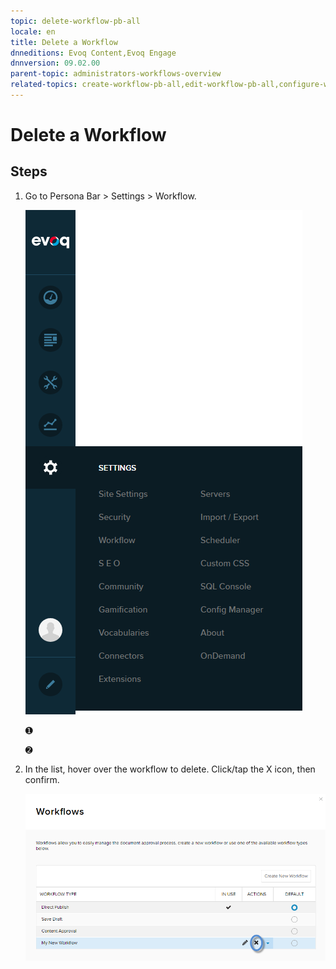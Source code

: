```yaml
---
topic: delete-workflow-pb-all
locale: en
title: Delete a Workflow
dnneditions: Evoq Content,Evoq Engage
dnnversion: 09.02.00
parent-topic: administrators-workflows-overview
related-topics: create-workflow-pb-all,edit-workflow-pb-all,configure-workflow-state-pb-all
---
```


# Delete a Workflow

## Steps

1.  Go to Persona Bar \> Settings \> Workflow.
    
    ![Persona Bar > Settings > Workflow](img/scr-pbar-host-Settings-E91.png)
    
    ➊
    
    ➋
    
2.  In the list, hover over the workflow to delete. Click/tap the X icon, then confirm.
    
      
    
    ![X icon to delete the workflow](img/scr-pb-Workflows-icons-X.png)
